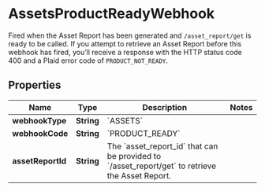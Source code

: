 

# AssetsProductReadyWebhook

Fired when the Asset Report has been generated and `/asset_report/get` is ready to be called.  If you attempt to retrieve an Asset Report before this webhook has fired, you’ll receive a response with the HTTP status code 400 and a Plaid error code of `PRODUCT_NOT_READY`.

## Properties

| Name | Type | Description | Notes |
|------------ | ------------- | ------------- | -------------|
|**webhookType** | **String** | &#x60;ASSETS&#x60; |  |
|**webhookCode** | **String** | &#x60;PRODUCT_READY&#x60; |  |
|**assetReportId** | **String** | The &#x60;asset_report_id&#x60; that can be provided to &#x60;/asset_report/get&#x60; to retrieve the Asset Report. |  |



